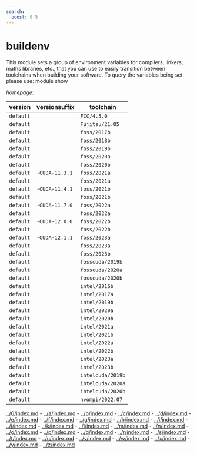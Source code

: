 ```yaml
---
search:
  boost: 0.5
---
```

# buildenv

This module sets a group of environment variables for compilers, linkers, maths libraries, etc., that  you can use to easily transition between toolchains when building your software. To query the variables being set  please use: module show <this module name>

*homepage*: <None>

version | versionsuffix | toolchain
--------|---------------|----------
``default`` |  | ``FCC/4.5.0``
``default`` |  | ``Fujitsu/21.05``
``default`` |  | ``foss/2017b``
``default`` |  | ``foss/2018b``
``default`` |  | ``foss/2019b``
``default`` |  | ``foss/2020a``
``default`` |  | ``foss/2020b``
``default`` | ``-CUDA-11.3.1`` | ``foss/2021a``
``default`` |  | ``foss/2021a``
``default`` | ``-CUDA-11.4.1`` | ``foss/2021b``
``default`` |  | ``foss/2021b``
``default`` | ``-CUDA-11.7.0`` | ``foss/2022a``
``default`` |  | ``foss/2022a``
``default`` | ``-CUDA-12.0.0`` | ``foss/2022b``
``default`` |  | ``foss/2022b``
``default`` | ``-CUDA-12.1.1`` | ``foss/2023a``
``default`` |  | ``foss/2023a``
``default`` |  | ``foss/2023b``
``default`` |  | ``fosscuda/2019b``
``default`` |  | ``fosscuda/2020a``
``default`` |  | ``fosscuda/2020b``
``default`` |  | ``intel/2016b``
``default`` |  | ``intel/2017a``
``default`` |  | ``intel/2019b``
``default`` |  | ``intel/2020a``
``default`` |  | ``intel/2020b``
``default`` |  | ``intel/2021a``
``default`` |  | ``intel/2021b``
``default`` |  | ``intel/2022a``
``default`` |  | ``intel/2022b``
``default`` |  | ``intel/2023a``
``default`` |  | ``intel/2023b``
``default`` |  | ``intelcuda/2019b``
``default`` |  | ``intelcuda/2020a``
``default`` |  | ``intelcuda/2020b``
``default`` |  | ``nvompi/2022.07``

[../0/index.md](0) - [../a/index.md](a) - [../b/index.md](b) - [../c/index.md](c) - [../d/index.md](d) - [../e/index.md](e) - [../f/index.md](f) - [../g/index.md](g) - [../h/index.md](h) - [../i/index.md](i) - [../j/index.md](j) - [../k/index.md](k) - [../l/index.md](l) - [../m/index.md](m) - [../n/index.md](n) - [../o/index.md](o) - [../p/index.md](p) - [../q/index.md](q) - [../r/index.md](r) - [../s/index.md](s) - [../t/index.md](t) - [../u/index.md](u) - [../v/index.md](v) - [../w/index.md](w) - [../x/index.md](x) - [../y/index.md](y) - [../z/index.md](z)

